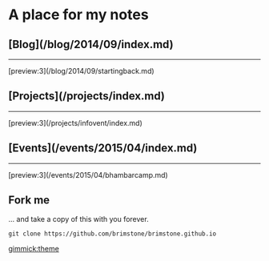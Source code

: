 A place for my notes
====================

<div class="row"><div class="col-md-4"><h2>[Blog](/blog/2014/09/index.md)</h2><hr>
[preview:3](/blog/2014/09/startingback.md)
</div><div class="col-md-4"><h2>[Projects](/projects/index.md)</h2><hr>
[preview:3](/projects/infovent/index.md)
</div><div class="col-md-4"><h2>[Events](/events/2015/04/index.md)</h2><hr>
[preview:3](/events/2015/04/bhambarcamp.md)
</div></div>

Fork me
-------

... and take a copy of this with you forever.

	git clone https://github.com/brimstone/brimstone.github.io

[gimmick:theme](readable)
